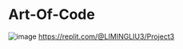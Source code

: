 # Art-Of-Code
![image](https://github.com/Almonus/Art-Of-Code/assets/150838163/e3fe4141-1c7b-45be-a753-331444374001)
https://replit.com/@LIMINGLIU3/Project3
